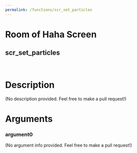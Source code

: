 ```yaml
---
permalink: /functions/scr_set_particles
---
```

# Room of Haha Screen  
## scr_set_particles  
&nbsp;  
# Description  
(No description provided. Feel free to make a pull request!) 
&nbsp;  
# Arguments
### argument0
(No argument info provided. Feel free to make a pull request!)
&nbsp;  


